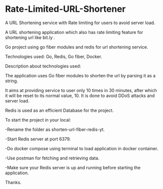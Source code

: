# Rate-Limited-URL-Shortener
A URL Shortening service with Rate limiting for users to avoid server load.

A URL shortening application which also has rate limiting feature for shortening url like bit.ly .

Go project using go fiber modules and redis for url shortening service.

Technologies used: Go, Redis, Go fiber, Docker.

Description about technologies used:

The application uses Go fiber modules to shorten the url by parsing it as a string.

It aims at providing service to user only 10 times in 30 minutes, after which it will be reset to its normal value, 10. It is done to avoid DDoS attacks and server load.

Redis is used as an efficient Database for the project.

To start the project in your local:

-Rename the folder as shorten-url-fiber-redis-yt.

-Start Redis server at port 6379.

-Do docker compose using terminal to load application in docker container.

-Use postman for fetching and retrieving data.

-Make sure your Redis server is up and running before starting the application.

Thanks.
